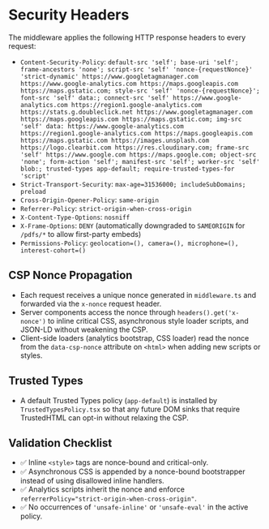 # Security Headers

The middleware applies the following HTTP response headers to every request:

- `Content-Security-Policy`: `default-src 'self'; base-uri 'self'; frame-ancestors 'none'; script-src 'self' 'nonce-{requestNonce}' 'strict-dynamic' https://www.googletagmanager.com https://www.google-analytics.com https://maps.googleapis.com https://maps.gstatic.com; style-src 'self' 'nonce-{requestNonce}'; font-src 'self' data:; connect-src 'self' https://www.google-analytics.com https://region1.google-analytics.com https://stats.g.doubleclick.net https://www.googletagmanager.com https://maps.googleapis.com https://maps.gstatic.com; img-src 'self' data: https://www.google-analytics.com https://region1.google-analytics.com https://maps.googleapis.com https://maps.gstatic.com https://images.unsplash.com https://logo.clearbit.com https://res.cloudinary.com; frame-src 'self' https://www.google.com https://maps.google.com; object-src 'none'; form-action 'self'; manifest-src 'self'; worker-src 'self' blob:; trusted-types app-default; require-trusted-types-for 'script'`
- `Strict-Transport-Security`: `max-age=31536000; includeSubDomains; preload`
- `Cross-Origin-Opener-Policy`: `same-origin`
- `Referrer-Policy`: `strict-origin-when-cross-origin`
- `X-Content-Type-Options`: `nosniff`
- `X-Frame-Options`: `DENY` (automatically downgraded to `SAMEORIGIN` for `/pdfs/*` to allow first-party embeds)
- `Permissions-Policy`: `geolocation=(), camera=(), microphone=(), interest-cohort=()`

## CSP Nonce Propagation

- Each request receives a unique nonce generated in `middleware.ts` and forwarded via the `x-nonce` request header.
- Server components access the nonce through `headers().get('x-nonce')` to inline critical CSS, asynchronous style loader scripts, and JSON-LD without weakening the CSP.
- Client-side loaders (analytics bootstrap, CSS loader) read the nonce from the `data-csp-nonce` attribute on `<html>` when adding new scripts or styles.

## Trusted Types

- A default Trusted Types policy (`app-default`) is installed by `TrustedTypesPolicy.tsx` so that any future DOM sinks that require TrustedHTML can opt-in without relaxing the CSP.

## Validation Checklist

- ✅ Inline `<style>` tags are nonce-bound and critical-only.
- ✅ Asynchronous CSS is appended by a nonce-bound bootstrapper instead of using disallowed inline handlers.
- ✅ Analytics scripts inherit the nonce and enforce `referrerPolicy="strict-origin-when-cross-origin"`.
- ✅ No occurrences of `'unsafe-inline'` or `'unsafe-eval'` in the active policy.
